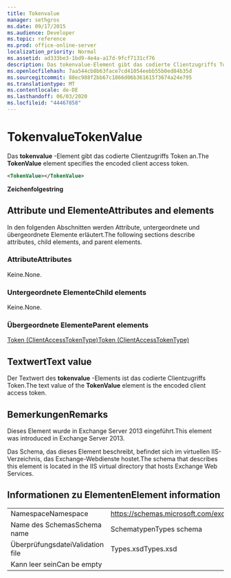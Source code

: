 ```yaml
---
title: Tokenvalue
manager: sethgros
ms.date: 09/17/2015
ms.audience: Developer
ms.topic: reference
ms.prod: office-online-server
localization_priority: Normal
ms.assetid: ad333be3-1bd9-4e4a-a17d-9fcf7131cf76
description: Das tokenvalue-Element gibt das codierte Clientzugriffs Token an.
ms.openlocfilehash: 7aa544cb8b63face7cd41054eebb55b0ed84b35d
ms.sourcegitcommit: 88ec988f2bb67c1866d06b361615f3674a24e795
ms.translationtype: MT
ms.contentlocale: de-DE
ms.lasthandoff: 06/03/2020
ms.locfileid: "44467858"
---
```

# <a name="tokenvalue"></a><span data-ttu-id="4e000-103">Tokenvalue</span><span class="sxs-lookup"><span data-stu-id="4e000-103">TokenValue</span></span>

<span data-ttu-id="4e000-104">Das **tokenvalue** -Element gibt das codierte Clientzugriffs Token an.</span><span class="sxs-lookup"><span data-stu-id="4e000-104">The **TokenValue** element specifies the encoded client access token.</span></span> 
  
```XML
<TokenValue></TokenValue>
```

 <span data-ttu-id="4e000-105">**Zeichenfolge**</span><span class="sxs-lookup"><span data-stu-id="4e000-105">**string**</span></span>
## <a name="attributes-and-elements"></a><span data-ttu-id="4e000-106">Attribute und Elemente</span><span class="sxs-lookup"><span data-stu-id="4e000-106">Attributes and elements</span></span>

<span data-ttu-id="4e000-107">In den folgenden Abschnitten werden Attribute, untergeordnete und übergeordnete Elemente erläutert.</span><span class="sxs-lookup"><span data-stu-id="4e000-107">The following sections describe attributes, child elements, and parent elements.</span></span>
  
### <a name="attributes"></a><span data-ttu-id="4e000-108">Attribute</span><span class="sxs-lookup"><span data-stu-id="4e000-108">Attributes</span></span>

<span data-ttu-id="4e000-109">Keine.</span><span class="sxs-lookup"><span data-stu-id="4e000-109">None.</span></span>
  
### <a name="child-elements"></a><span data-ttu-id="4e000-110">Untergeordnete Elemente</span><span class="sxs-lookup"><span data-stu-id="4e000-110">Child elements</span></span>

<span data-ttu-id="4e000-111">Keine.</span><span class="sxs-lookup"><span data-stu-id="4e000-111">None.</span></span>
  
### <a name="parent-elements"></a><span data-ttu-id="4e000-112">Übergeordnete Elemente</span><span class="sxs-lookup"><span data-stu-id="4e000-112">Parent elements</span></span>

[<span data-ttu-id="4e000-113">Token (ClientAccessTokenType)</span><span class="sxs-lookup"><span data-stu-id="4e000-113">Token (ClientAccessTokenType)</span></span>](token-clientaccesstokentype.md)
  
## <a name="text-value"></a><span data-ttu-id="4e000-114">Textwert</span><span class="sxs-lookup"><span data-stu-id="4e000-114">Text value</span></span>

<span data-ttu-id="4e000-115">Der Textwert des **tokenvalue** -Elements ist das codierte Clientzugriffs Token.</span><span class="sxs-lookup"><span data-stu-id="4e000-115">The text value of the **TokenValue** element is the encoded client access token.</span></span> 
  
## <a name="remarks"></a><span data-ttu-id="4e000-116">Bemerkungen</span><span class="sxs-lookup"><span data-stu-id="4e000-116">Remarks</span></span>

<span data-ttu-id="4e000-117">Dieses Element wurde in Exchange Server 2013 eingeführt.</span><span class="sxs-lookup"><span data-stu-id="4e000-117">This element was introduced in Exchange Server 2013.</span></span>
  
<span data-ttu-id="4e000-118">Das Schema, das dieses Element beschreibt, befindet sich im virtuellen IIS-Verzeichnis, das Exchange-Webdienste hostet.</span><span class="sxs-lookup"><span data-stu-id="4e000-118">The schema that describes this element is located in the IIS virtual directory that hosts Exchange Web Services.</span></span>
  
## <a name="element-information"></a><span data-ttu-id="4e000-119">Informationen zu Elementen</span><span class="sxs-lookup"><span data-stu-id="4e000-119">Element information</span></span>

|||
|:-----|:-----|
|<span data-ttu-id="4e000-120">Namespace</span><span class="sxs-lookup"><span data-stu-id="4e000-120">Namespace</span></span>  <br/> |https://schemas.microsoft.com/exchange/services/2006/types  <br/> |
|<span data-ttu-id="4e000-121">Name des Schemas</span><span class="sxs-lookup"><span data-stu-id="4e000-121">Schema name</span></span>  <br/> |<span data-ttu-id="4e000-122">Schematypen</span><span class="sxs-lookup"><span data-stu-id="4e000-122">Types schema</span></span>  <br/> |
|<span data-ttu-id="4e000-123">Überprüfungsdatei</span><span class="sxs-lookup"><span data-stu-id="4e000-123">Validation file</span></span>  <br/> |<span data-ttu-id="4e000-124">Types.xsd</span><span class="sxs-lookup"><span data-stu-id="4e000-124">Types.xsd</span></span>  <br/> |
|<span data-ttu-id="4e000-125">Kann leer sein</span><span class="sxs-lookup"><span data-stu-id="4e000-125">Can be empty</span></span>  <br/> ||
   

